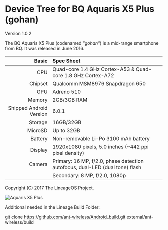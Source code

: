Device Tree for BQ Aquaris X5 Plus (gohan)
===========================================
Version 1.0.2

The BQ Aquaris X5 Plus (codenamed _"gohan"_) is a mid-range smartphone from BQ.
It was released in June 2016.


Basic   | Spec Sheet
-------:|:-------------------------
CPU     | Quad-core 1.4 GHz Cortex-A53 & Quad-core 1.8 GHz Cortex-A72
Chipset | Qualcomm MSM8976 Snapdragon 650
GPU     | Adreno 510
Memory  | 2GB/3GB RAM
Shipped Android Version | 6.0.1
Storage | 16GB/32GB
MicroSD | Up to 32GB
Battery | Non-removable Li-Po 3100 mAh battery
Display | 1920x1080 pixels, 5.0 inches (~442 ppi pixel density)
Camera  | Primary: 16 MP, f/2.0, phase detection autofocus, dual-LED (dual tone) flash
	| Secondary: 8 MP, f/2.0, 1080p

Copyright (C) 2017 The LineageOS Project.

![Aquaris X5 Plus](https://it-bqcom15-media.s3.amazonaws.com/prod/images/200_200/6/7/a/d/67ad2f4be52cca13f3830f6793d466bbdf2fa3a5.jpg "BQ Aquaris X5 Plus")


Additional needed in the Lineage Build Folder:

git clone https://github.com/ant-wireless/Android_build.git external/ant-wireless/build


